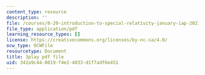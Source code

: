 ```yaml
---
content_type: resource
description: ''
file: /courses/8-20-introduction-to-special-relativity-january-iap-2021/342a9c448019f4e24033d1f7adf6e451_FscOJbr_bvs.pdf
file_type: application/pdf
learning_resource_types: []
license: https://creativecommons.org/licenses/by-nc-sa/4.0/
ocw_type: OCWFile
resourcetype: Document
title: 3play pdf file
uid: 342a9c44-8019-f4e2-4033-d1f7adf6e451
---
```

